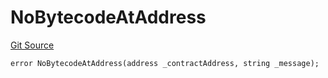 # NoBytecodeAtAddress
[Git Source](https://github.com/thrackle-io/tron/blob/f0b9409d0746d035136fce54b3907220cf162a23/src/protocol/economic/ruleProcessor/RuleProcessorDiamondLib.sol)


```solidity
error NoBytecodeAtAddress(address _contractAddress, string _message);
```

